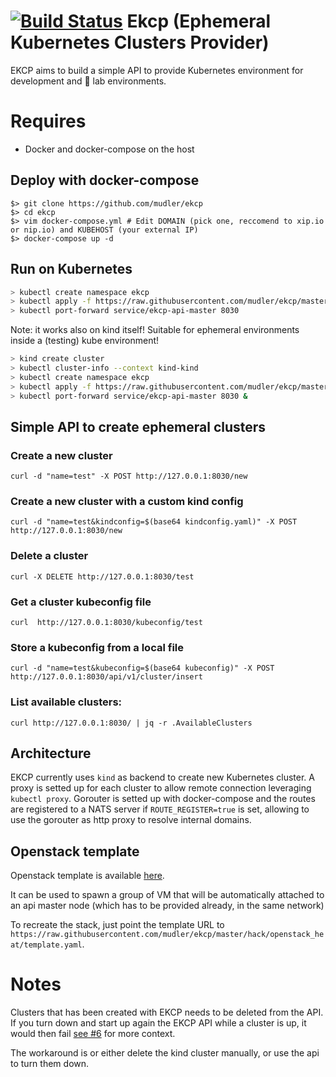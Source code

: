 # [![Build Status](https://travis-ci.org/mudler/ekcp.svg?branch=master)](https://travis-ci.org/mudler/ekcp) Ekcp (Ephemeral Kubernetes Clusters Provider)

EKCP aims to build a simple API to provide Kubernetes environment for development and :rocket: lab environments.

# Requires

- Docker and docker-compose on the host

## Deploy with docker-compose

    $> git clone https://github.com/mudler/ekcp
    $> cd ekcp
    $> vim docker-compose.yml # Edit DOMAIN (pick one, reccomend to xip.io or nip.io) and KUBEHOST (your external IP)
    $> docker-compose up -d

## Run on Kubernetes

```bash
> kubectl create namespace ekcp
> kubectl apply -f https://raw.githubusercontent.com/mudler/ekcp/master/kubernetes.yml -n ekcp
> kubectl port-forward service/ekcp-api-master 8030
```

Note: it works also on kind itself! Suitable for ephemeral environments inside a (testing) kube environment!

```bash
> kind create cluster
> kubectl cluster-info --context kind-kind
> kubectl create namespace ekcp
> kubectl apply -f https://raw.githubusercontent.com/mudler/ekcp/master/kubernetes.yml -n ekcp
> kubectl port-forward service/ekcp-api-master 8030 &
```

## Simple API to create ephemeral clusters

### Create a new cluster

    curl -d "name=test" -X POST http://127.0.0.1:8030/new
    
### Create a new cluster with a custom kind config

    curl -d "name=test&kindconfig=$(base64 kindconfig.yaml)" -X POST http://127.0.0.1:8030/new

### Delete a cluster

    curl -X DELETE http://127.0.0.1:8030/test

### Get a cluster kubeconfig file

    curl  http://127.0.0.1:8030/kubeconfig/test

### Store a kubeconfig from a local file

    curl -d "name=test&kubeconfig=$(base64 kubeconfig)" -X POST http://127.0.0.1:8030/api/v1/cluster/insert
    
### List available clusters:

    curl http://127.0.0.1:8030/ | jq -r .AvailableClusters

## Architecture

EKCP currently uses ```kind``` as backend to create new Kubernetes cluster. A proxy is setted up for each cluster to allow remote connection leveraging ```kubectl proxy```. Gorouter is setted up with docker-compose and the routes are registered to a NATS server if ```ROUTE_REGISTER=true``` is set, allowing to use the gorouter as http proxy to resolve internal domains.

## Openstack template

Openstack template is available [here](https://github.com/mudler/ekcp/tree/master/hack/openstack_heat).

It can be used to spawn a group of VM that will be automatically attached to an api master node (which has to be provided already, in the same network)

To recreate the stack, just point the template URL to `https://raw.githubusercontent.com/mudler/ekcp/master/hack/openstack_heat/template.yaml`.

# Notes

Clusters that has been created with EKCP needs to be deleted from the API. If you turn down and start up again the EKCP API while a cluster is up, it would then fail [see #6](https://github.com/mudler/ekcp/issues/6) for more context.

The workaround is or either delete the kind cluster manually, or use the api to turn them down.
